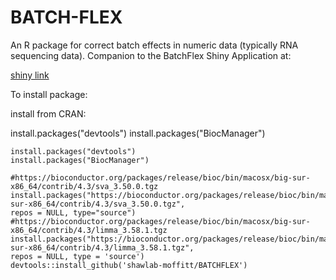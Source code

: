 # BATCH-FLEX

An R package for correct batch effects in numeric data (typically RNA sequencing data). Companion to the BatchFlex Shiny Application at:

[shiny link]()

To install package:

install from CRAN:

install.packages("devtools")
install.packages("BiocManager")

```
install.packages("devtools")
install.packages("BiocManager")

#https://bioconductor.org/packages/release/bioc/bin/macosx/big-sur-x86_64/contrib/4.3/sva_3.50.0.tgz
install.packages("https://bioconductor.org/packages/release/bioc/bin/macosx/big-sur-x86_64/contrib/4.3/sva_3.50.0.tgz",
repos = NULL, type="source")
#https://bioconductor.org/packages/release/bioc/bin/macosx/big-sur-x86_64/contrib/4.3/limma_3.58.1.tgz
install.packages("https://bioconductor.org/packages/release/bioc/bin/macosx/big-sur-x86_64/contrib/4.3/limma_3.58.1.tgz",
repos = NULL, type = 'source')
devtools::install_github('shawlab-moffitt/BATCHFLEX')
```

